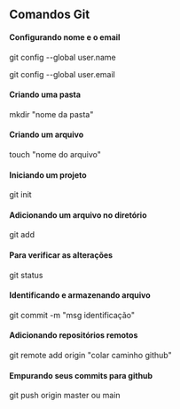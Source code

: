 ## Comandos Git

#### Configurando nome e o email

git config --global user.name

git config --global user.email

#### Criando uma pasta

mkdir "nome da pasta"

#### Criando um arquivo

touch "nome do arquivo"

#### Iniciando um projeto

git init

#### Adicionando um arquivo no diretório

git add

#### Para verificar as alterações

git status

#### Identificando e armazenando arquivo

git commit -m "msg identificação"

#### Adicionando repositórios remotos

git remote add origin "colar caminho github"

#### Empurando seus commits para github

git push origin master ou main 




